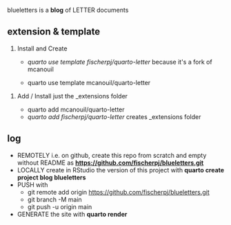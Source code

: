 blueletters is a **blog** of LETTER documents

## extension & template 

1.  Install and Create

    -   *quarto use template fischerpj/quarto-letter* because it's a fork of mcanouil

    -   quarto use template mcanouil/quarto-letter

<!-- -->

1.  Add / Install just the \_extensions folder

    -   quarto add mcanouil/quarto-letter
    -   *quarto add fischerpj/quarto-letter* creates \_extensions folder

## log

-   REMOTELY i.e. on github, create this repo from scratch and empty without README as **https://github.com/fischerpj/blueletters.git**
-   LOCALLY create in RStudio the version of this project with **quarto create project blog blueletters**
-   PUSH with
    -   git remote add origin https://github.com/fischerpj/blueletters.git
    -   git branch -M main
    -   git push -u origin main
-   GENERATE the site with **quarto render**
